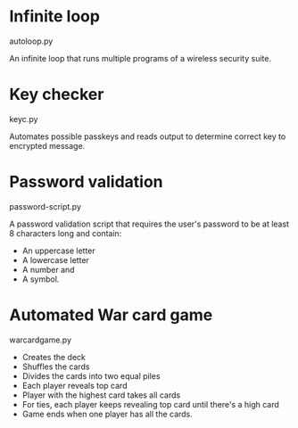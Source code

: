 # Infinite loop
autoloop.py

An infinite loop that runs multiple programs of a wireless security suite. 

# Key checker
keyc.py

Automates possible passkeys and reads output to determine correct key to encrypted message.

# Password validation 
password-script.py

A password validation script that requires the user's password to be at least 8 characters long and contain:

- An uppercase letter
- A lowercase letter
- A number and
- A symbol. 


# Automated War card game
warcardgame.py

- Creates the deck
- Shuffles the cards 
- Divides the cards into two equal piles
- Each player reveals top card
- Player with the highest card takes all cards
- For ties, each player keeps revealing top card until there's a high card
- Game ends when one player has all the cards.
